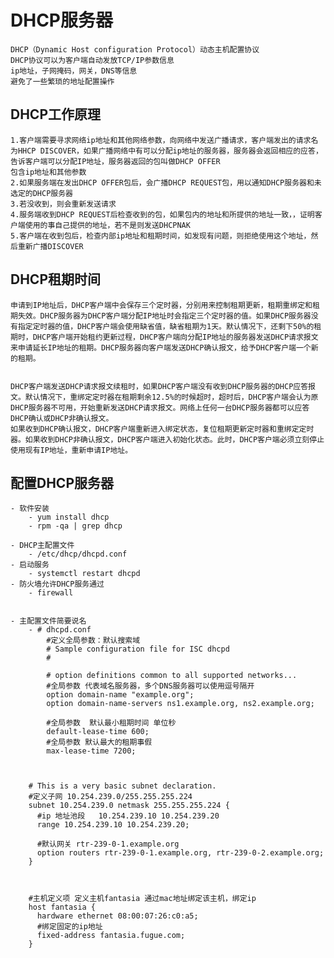 # DHCP服务器
	DHCP（Dynamic Host configuration Protocol）动态主机配置协议
	DHCP协议可以为客户端自动发放TCP/IP参数信息
	ip地址，子网掩码，网关，DNS等信息
	避免了一些繁琐的地址配置操作




## DHCP工作原理
	1.客户端需要寻求网络ip地址和其他网络参数，向网络中发送广播请求，客户端发出的请求名为HHCP DISCOVER，如果广播网络中有可以分配ip地址的服务器，服务器会返回相应的应答，告诉客户端可以分配IP地址，服务器返回的包叫做DHCP OFFER
	包含ip地址和其他参数
	2.如果服务端在发出DHCP OFFER包后，会广播DHCP REQUEST包，用以通知DHCP服务器和未选定的DHCP服务器
	3.若没收到，则会重新发送请求
	4.服务端收到DHCP REQUEST后检查收到的包，如果包内的地址和所提供的地址一致，，证明客户端使用的事自己提供的地址，若不是则发送DHCPNAK
	5.客户端在收到包后，检查内部ip地址和租期时间，如发现有问题，则拒绝使用这个地址，然后重新广播DISCOVER


## DHCP租期时间
	
	申请到IP地址后，DHCP客户端中会保存三个定时器，分别用来控制租期更新，租期重绑定和租期失效。DHCP服务器为DHCP客户端分配IP地址时会指定三个定时器的值。如果DHCP服务器没有指定定时器的值，DHCP客户端会使用缺省值，缺省租期为1天。默认情况下，还剩下50%的租期时，DHCP客户端开始租约更新过程，DHCP客户端向分配IP地址的服务器发送DHCP请求报文来申请延长IP地址的租期。DHCP服务器向客户端发送DHCP确认报文，给予DHCP客户端一个新的租期。


	DHCP客户端发送DHCP请求报文续租时，如果DHCP客户端没有收到DHCP服务器的DHCP应答报文。默认情况下，重绑定定时器在租期剩余12.5%的时候超时，超时后，DHCP客户端会认为原DHCP服务器不可用，开始重新发送DHCP请求报文。网络上任何一台DHCP服务器都可以应答DHCP确认或DHCP非确认报文。
	如果收到DHCP确认报文，DHCP客户端重新进入绑定状态，复位租期更新定时器和重绑定定时器。如果收到DHCP非确认报文，DHCP客户端进入初始化状态。此时，DHCP客户端必须立刻停止使用现有IP地址，重新申请IP地址。



## 配置DHCP服务器
	
	- 软件安装
		- yum install dhcp
		- rpm -qa | grep dhcp

	- DHCP主配置文件
		- /etc/dhcp/dhcpd.conf
	- 启动服务
		- systemctl restart dhcpd
	- 防火墙允许DHCP服务通过
		- firewall
	

	- 主配置文件简要说名
		- # dhcpd.conf
			#定义全局参数：默认搜索域
			# Sample configuration file for ISC dhcpd
			#
			
			# option definitions common to all supported networks...
			#全局参数 代表域名服务器，多个DNS服务器可以使用逗号隔开
			option domain-name "example.org";
			option domain-name-servers ns1.example.org, ns2.example.org;
			
			#全局参数  默认最小租期时间 单位秒
			default-lease-time 600;
			#全局参数 默认最大的租期事假
			max-lease-time 7200;



		# This is a very basic subnet declaration.
		#定义子网 10.254.239.0/255.255.255.224
		subnet 10.254.239.0 netmask 255.255.255.224 {
		  #ip 地址池段   10.254.239.10 10.254.239.20
		  range 10.254.239.10 10.254.239.20;
		
		  #默认网关 rtr-239-0-1.example.org
		  option routers rtr-239-0-1.example.org, rtr-239-0-2.example.org;
		}



		#主机定义项 定义主机fantasia 通过mac地址绑定该主机，绑定ip
		host fantasia {
		  hardware ethernet 08:00:07:26:c0:a5;
		  #绑定固定的ip地址
		  fixed-address fantasia.fugue.com;
		}